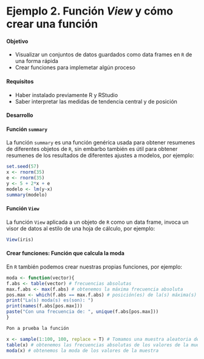 # Ejemplo 2. Función _View_ y cómo crear una función

#### Objetivo

- Visualizar un conjuntos de datos guardados como data frames en `R` de una forma rápida
- Crear funciones para implemetar algún proceso

#### Requisitos

- Haber instalado previamente R y RStudio 
- Saber interpretar las medidas de tendencia central y de posición

#### Desarrollo

#### Función `summary`

La función `summary` es una función genérica usada para obtener resumenes de diferentes objetos de `R`, sin embarbo también es útil para obtener resumenes de los resultados de diferentes ajustes a modelos, por ejemplo:

```R
set.seed(57)
x <- rnorm(35)
e <- rnorm(35)
y <- 5 + 2*x + e
modelo <- lm(y~x)
summary(modelo)
```

#### Función `View`

La función `View` aplicada a un objeto de `R` como un data frame, invoca un visor de datos al estilo de una hoja de cálculo, por ejemplo:

```R
View(iris)
```

#### Crear funciones: Función que calcula la moda

En `R` también podemos crear nuestras propias funciones, por ejemplo:

```R
moda <- function(vector){
f.abs <- table(vector) # frecuencias absolutas
max.f.abs <- max(f.abs) # obtenemos la máxima frecuencia absoluta
pos.max <- which(f.abs == max.f.abs) # posición(es) de la(s) máxima(s) frecuencia(s) absoluta(s)
print("La(s) moda(s) es(son): ")
print(names(f.abs[pos.max]))
paste("Con una frecuencia de: ", unique(f.abs[pos.max]))
}

Pon a prueba la función 

x <- sample(1:100, 100, replace = T) # Tomamos una muestra aleatoria de tamaño 100 con reemplazo de los primeros 100 números naturales
table(x) # obtenemos las frecuencias absolutas de los valores de la muestra
moda(x) # obtenemos la moda de los valores de la muestra
```

